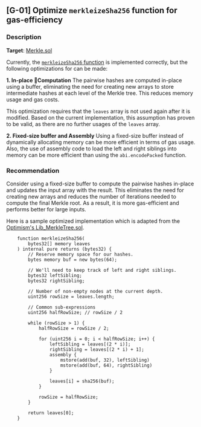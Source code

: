 ## [G-01] Optimize `merkleizeSha256` function for gas-efficiency

### Description
**Target**: [Merkle.sol](https://github.com/code-423n4/2023-04-eigenlayer/blob/main/src/contracts/libraries/Merkle.sol)

Currently, the [`merkleizeSha256` function](https://github.com/code-423n4/2023-04-eigenlayer/blob/main/src/contracts/libraries/Merkle.sol#L129-L153
) is implemented correctly, but the following optimizations for can be made:

**1. In-place Computation**
The pairwise hashes are computed in-place using a buffer, eliminating the need for creating new arrays to store intermediate hashes at each level of the Merkle tree. This reduces memory usage and gas costs.

This optimization requires that the `leaves` array is not used again after it is modified. Based on the current implementation, this assumption has proven to be valid, as there are no further usages of the `leaves` array.

**2. Fixed-size buffer and Assembly**
Using a fixed-size buffer instead of dynamically allocating memory can be more efficient in terms of gas usage. Also, the use of assembly code to load the left and right siblings into memory can be more efficient than using the `abi.encodePacked` function.

### Recommendation
Consider using a fixed-size buffer to compute the pairwise hashes in-place and updates the input array with the result. This eliminates the need for creating new arrays and reduces the number of iterations needed to compute the final Merkle root. As a result, it is more gas-efficient and performs better for large inputs.


Here is a sample optimized implementation which is adapted from the [Optimism's Lib_MerkleTree.sol](https://github.com/ethereum-optimism/optimism/blob/e6f1f61c569dbabffa2cfe6129e8e23a8646ffca/packages/contracts/contracts/libraries/utils/Lib_MerkleTree.sol#L13-L22).
```solidity
    function merkleizeSha256(
        bytes32[] memory leaves
    ) internal pure returns (bytes32) {
        // Reserve memory space for our hashes.
        bytes memory buf = new bytes(64);

        // We'll need to keep track of left and right siblings.
        bytes32 leftSibling;
        bytes32 rightSibling;

        // Number of non-empty nodes at the current depth.
        uint256 rowSize = leaves.length;

        // Common sub-expressions
        uint256 halfRowSize; // rowSize / 2

        while (rowSize > 1) {
            halfRowSize = rowSize / 2;

            for (uint256 i = 0; i < halfRowSize; i++) {
                leftSibling = leaves[(2 * i)];
                rightSibling = leaves[(2 * i) + 1];
                assembly {
                    mstore(add(buf, 32), leftSibling)
                    mstore(add(buf, 64), rightSibling)
                }

                leaves[i] = sha256(buf);
            }

            rowSize = halfRowSize;
        }

        return leaves[0];
    }
```